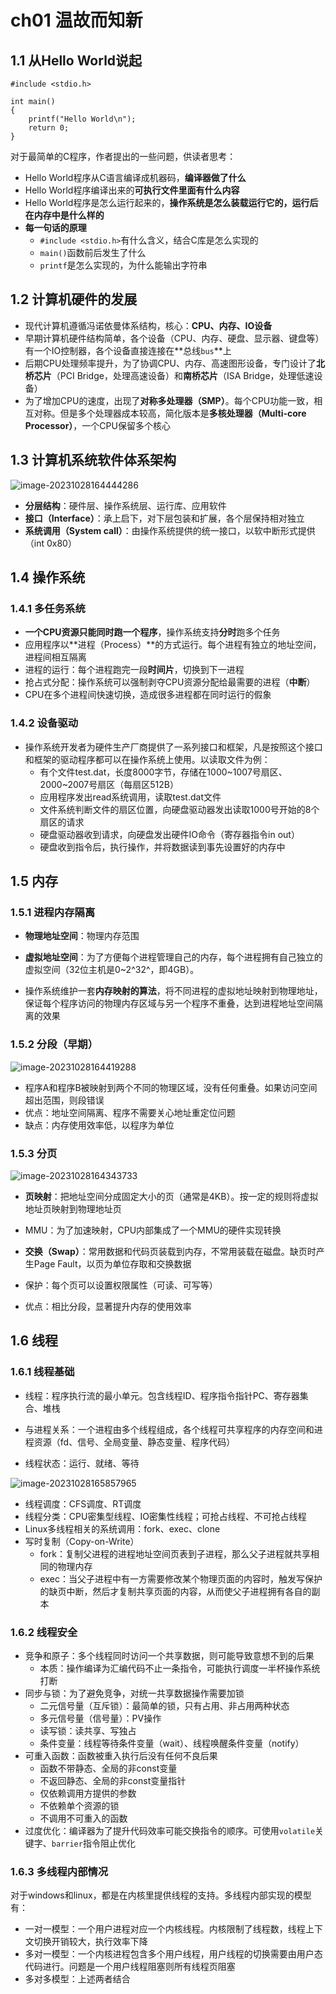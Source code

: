 # ch01 温故而知新

## 1.1 从Hello World说起

```clike
#include <stdio.h>

int main()
{
    printf("Hello World\n");
    return 0;
}
```

对于最简单的C程序，作者提出的一些问题，供读者思考：

- Hello World程序从C语言编译成机器码，**编译器做了什么**
- Hello World程序编译出来的**可执行文件里面有什么内容**
- Hello World程序是怎么运行起来的，**操作系统是怎么装载运行它的，运行后在内存中是什么样的**
- **每一句话的原理**
  - `#include <stdio.h>`有什么含义，结合C库是怎么实现的
  - `main()`函数前后发生了什么
  - `printf`是怎么实现的，为什么能输出字符串



## 1.2 计算机硬件的发展

- 现代计算机遵循冯诺依曼体系结构，核心：**CPU、内存、IO设备**
- 早期计算机硬件结构简单，各个设备（CPU、内存、硬盘、显示器、键盘等）有一个IO控制器，各个设备直接连接在**总线`bus`**上
- 后期CPU处理频率提升，为了协调CPU、内存、高速图形设备，专门设计了**北桥芯片**（PCI Bridge，处理高速设备）和**南桥芯片**（ISA Bridge，处理低速设备）
- 为了增加CPU的速度，出现了**对称多处理器（SMP）**。每个CPU功能一致，相互对称。但是多个处理器成本较高，简化版本是**多核处理器（Multi-core Processor）**，一个CPU保留多个核心



## 1.3 计算机系统软件体系架构

![image-20231028164444286](F:\notes\docs\basics\linker_loader\image-20231028164444286.png)

- **分层结构**：硬件层、操作系统层、运行库、应用软件
- **接口（Interface）**：承上启下，对下层包装和扩展，各个层保持相对独立
- **系统调用（System call）**：由操作系统提供的统一接口，以软中断形式提供（int 0x80）



## 1.4 操作系统

### 1.4.1 多任务系统

- **一个CPU资源只能同时跑一个程序**，操作系统支持**分时**跑多个任务
- 应用程序以**进程（Process）**的方式运行。每个进程有独立的地址空间，进程间相互隔离
- 进程的运行：每个进程跑完一段**时间片**，切换到下一进程
- 抢占式分配：操作系统可以强制剥夺CPU资源分配给最需要的进程（**中断**）
- CPU在多个进程间快速切换，造成很多进程都在同时运行的假象

### 1.4.2 设备驱动

- 操作系统开发者为硬件生产厂商提供了一系列接口和框架，凡是按照这个接口和框架的驱动程序都可以在操作系统上使用。以读取文件为例：
  - 有个文件test.dat，长度8000字节，存储在1000\~1007号扇区、2000\~2007号扇区（每扇区512B）
  - 应用程序发出read系统调用，读取test.dat文件
  - 文件系统判断文件的扇区位置，向硬盘驱动器发出读取1000号开始的8个扇区的请求
  - 硬盘驱动器收到请求，向硬盘发出硬件IO命令（寄存器指令in out）
  - 硬盘收到指令后，执行操作，并将数据读到事先设置好的内存中



## 1.5 内存

### 1.5.1 进程内存隔离

- **物理地址空间**：物理内存范围

- **虚拟地址空间**：为了方便每个进程管理自己的内存，每个进程拥有自己独立的虚拟空间（32位主机是0~2^32^，即4GB）。
- 操作系统维护一套**内存映射的算法**，将不同进程的虚拟地址映射到物理地址，保证每个程序访问的物理内存区域与另一个程序不重叠，达到进程地址空间隔离的效果

### 1.5.2 分段（早期）

![image-20231028164419288](F:\notes\docs\basics\linker_loader\image-20231028164419288.png)

- 程序A和程序B被映射到两个不同的物理区域，没有任何重叠。如果访问空间超出范围，则段错误
- 优点：地址空间隔离、程序不需要关心地址重定位问题
- 缺点：内存使用效率低，以程序为单位



### 1.5.3 分页

![image-20231028164343733](F:\notes\docs\basics\linker_loader\image-20231028164343733.png)

- **页映射**：把地址空间分成固定大小的页（通常是4KB）。按一定的规则将虚拟地址页映射到物理地址页
- MMU：为了加速映射，CPU内部集成了一个MMU的硬件实现转换
- **交换（Swap）**：常用数据和代码页装载到内存，不常用装载在磁盘。缺页时产生Page Fault，以页为单位存取和交换数据
- 保护：每个页可以设置权限属性（可读、可写等）

- 优点：相比分段，显著提升内存的使用效率



## 1.6 线程

### 1.6.1 线程基础

- 线程：程序执行流的最小单元。包含线程ID、程序指令指针PC、寄存器集合、堆栈

- 与进程关系：一个进程由多个线程组成，各个线程可共享程序的内存空间和进程资源（fd、信号、全局变量、静态变量、程序代码）
- 线程状态：运行、就绪、等待

![image-20231028165857965](F:\notes\docs\basics\linker_loader\image-20231028165857965.png)

- 线程调度：CFS调度、RT调度
- 线程分类：CPU密集型线程、IO密集性线程；可抢占线程、不可抢占线程
- Linux多线程相关的系统调用：fork、exec、clone
- 写时复制（Copy-on-Write）
  - fork：复制父进程的进程地址空间页表到子进程，那么父子进程就共享相同的物理内存
  - exec：当父子进程中有一方需要修改某个物理页面的内容时，触发写保护的缺页中断，然后才复制共享页面的内容，从而使父子进程拥有各自的副本

### 1.6.2 线程安全

- 竞争和原子：多个线程同时访问一个共享数据，则可能导致意想不到的后果
  - 本质：操作编译为汇编代码不止一条指令，可能执行调度一半杯操作系统打断
- 同步与锁：为了避免竞争，对统一共享数据操作需要加锁
  - 二元信号量（互斥锁）：最简单的锁，只有占用、非占用两种状态
  - 多元信号量（信号量）：PV操作
  - 读写锁：读共享、写独占
  - 条件变量：线程等待条件变量（wait）、线程唤醒条件变量（notify）
- 可重入函数：函数被重入执行后没有任何不良后果
  - 函数不带静态、全局的非const变量
  - 不返回静态、全局的非const变量指针
  - 仅依赖调用方提供的参数
  - 不依赖单个资源的锁
  - 不调用不可重入的函数
- 过度优化：编译器为了提升代码效率可能交换指令的顺序。可使用`volatile`关键字、`barrier`指令阻止优化

### 1.6.3 多线程内部情况

对于windows和linux，都是在内核里提供线程的支持。多线程内部实现的模型有：

- 一对一模型：一个用户进程对应一个内核线程。内核限制了线程数，线程上下文切换开销较大，执行效率下降
- 多对一模型：一个内核进程包含多个用户线程，用户线程的切换需要由用户态代码进行。问题是一个用户线程阻塞则所有线程页阻塞
- 多对多模型：上述两者结合
